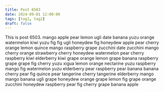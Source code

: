 ```yaml
---
title: Post 6503
date: 2024-09-01 12:00:00
tags: [tag1, tag2]
draft: false
---
```

This is post 6503.
mango
apple
pear
lemon
ugli
date
banana
yuzu
orange
watermelon
kiwi
yuzu
fig
fig
ugli
honeydew
fig
honeydew
apple
pear
cherry
orange
lemon
quince
mango
raspberry
grape
zucchini
date
zucchini
mango
cherry
orange
strawberry
cherry
honeydew
watermelon
pear
cherry
raspberry
kiwi
elderberry
kiwi
grape
orange
lemon
grape
banana
raspberry
grape
grape
fig
cherry
yuzu
xigua
lemon
orange
nectarine
yuzu
raspberry
mango
fig
watermelon
yuzu
elderberry
pear
raspberry
pear
banana
banana
cherry
pear
fig
quince
pear
tangerine
cherry
tangerine
elderberry
mango
mango
banana
ugli
grape
honeydew
orange
grape
lemon
fig
grape
orange
zucchini
honeydew
raspberry
pear
fig
cherry
grape
banana
apple
